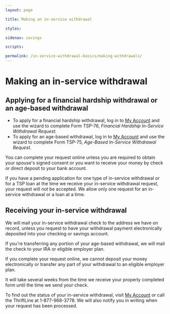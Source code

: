 ```yaml
---
layout: page

title: Making an in-service withdrawal

styles:

sidenav: savings

scripts:

permalink: /in-service-withdrawal-basics/making-withdrawals/
---
```


# Making an in-service withdrawal

## Applying for a financial hardship withdrawal or an age-based withdrawal

+ To apply for a financial hardship withdrawal, log in to [My Account](https://www.tsp.gov/tsp/login.html) and use the wizard to complete Form TSP-76, *Financial Hardship In-Service Withdrawal Request.* 
+ To apply for an age-based withdrawal, log in to [My Account](https://www.tsp.gov/tsp/login.html) and use the wizard to complete Form TSP-75, *Age-Based In-Service Withdrawal Request.* 

You can complete your request online unless you are required to obtain your spouse's signed consent or you want to receive your money by check or direct deposit to your bank account. 
 
If you have a pending application for one type of in-service withdrawal or for a TSP loan at the time we receive your in-service withdrawal request, your request will not be accepted. We allow only one request for an in-service withdrawal or a loan at a time.
 



## Receiving your in-service withdrawal

We will mail your in-service withdrawal check to the address we have on record, unless you request to have your withdrawal payment electronically deposited into your checking or savings account. 

If you're transferring any portion of your age-based withdrawal, we will mail the check to your IRA or eligible employer plan.
 
If you complete your request online, we cannot deposit your money electronically or transfer any part of your withdrawal to an eligible employer plan.
 
It will take several weeks from the time we receive your properly completed form until the time we send your check.
 
To find out the status of your in-service withdrawal, visit [My Account](https://www.tsp.gov/tsp/login.html) or call the ThriftLine at 1-877-968-3778. We will also notify you in writing when your request has been processed.
